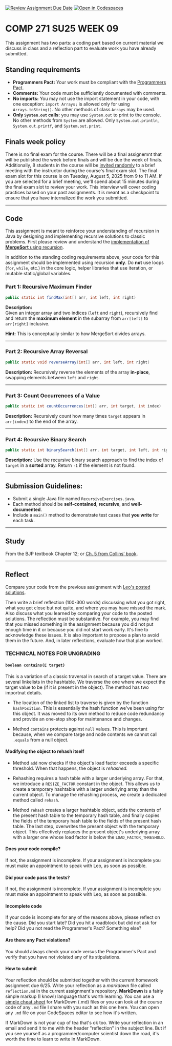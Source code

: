 [![Review Assignment Due Date](https://classroom.github.com/assets/deadline-readme-button-22041afd0340ce965d47ae6ef1cefeee28c7c493a6346c4f15d667ab976d596c.svg)](https://classroom.github.com/a/O0qI1DZg)
[![Open in Codespaces](https://classroom.github.com/assets/launch-codespace-2972f46106e565e64193e422d61a12cf1da4916b45550586e14ef0a7c637dd04.svg)](https://classroom.github.com/open-in-codespaces?assignment_repo_id=19993572)
# COMP 271 SU25 WEEK 09

This assignment has two parts: a coding part based on current material we discuss in class and a reflection part to evaluate work you have already submitted.


## Standing requirements

* **Programmers Pact:** Your work must be compliant with the [Programmers Pact](./ProgrammerPact.pdf). 
* **Comments:** Your code must be sufficiently documented with comments.
* **No imports:** You may not use the import statement in your code, with one exception: `import Arrays;` is allowed only for using `Arrays.toString()`. No other methods of class `Arrays` may be used.
* **Only `System.out` calls:** you may use `System.out` to print to the console. No other methods from `System` are allowed. Only `System.out.println`, `System.out.printf`, and `System.out.print`. 


## Finals week policy

There is no final exam for the course. There will be a final assignemnt that will be published the week before finals and will be due the week of finals. Additionally, 8 students in the course will be [invited randomly](https://github.com/lgreco/random-selection-final-oral) to a brief meeting with the instructor during the course's final exam slot. The final exam slot for this course is on Tuesday, August 5, 2025 from 9 to 11 AM. If you are selected for a brief meeting, we'll spend about 15 minutes during the final exam slot to review your work. This interview will cover coding practices based on your past assignments. It is meant as a checkpoint to ensure that you have internalized the work you submitted.

---

## Code

This assignment is meant to reinforce your understanding of recursion in Java by designing and implementing recursive solutions to classic problems. First please review and understand the [implementation of **MergeSort** using recursion](./Merge.java).

In addition to the standing coding requirements above, your code for this assignment should be implemented using recursion **only**. Do **not** use loops (`for`, `while`, etc.) in the core logic, helper libraries that use iteration, or mutable static/global variables.

### Part 1: Recursive Maximum Finder

```java
public static int findMax(int[] arr, int left, int right)
```

**Description:**  
Given an integer array and two indices (`left` and `right`), recursively find and return the **maximum element** in the subarray from `arr[left]` to `arr[right]` inclusive.

**Hint:** This is conceptually similar to how MergeSort divides arrays.


---

### Part 2: Recursive Array Reversal

```java
public static void reverseArray(int[] arr, int left, int right)
```

**Description:** Recursively reverse the elements of the array **in-place**, swapping elements between `left` and `right`.

---

### Part 3: Count Occurrences of a Value

```java
public static int countOccurrences(int[] arr, int target, int index)
```

**Description:** Recursively count how many times `target` appears in `arr[index]` to the end of the array.

---

### Part 4: Recursive Binary Search

```java
public static int binarySearch(int[] arr, int target, int left, int right)
```

**Description:** Use the recursive binary search approach to find the index of `target` in a **sorted** array. Return `-1` if the element is not found.

---

## Submission Guidelines:

- Submit a single Java file named `RecursiveExercises.java`.
- Each method should be **self-contained**, **recursive**, and **well-documented**.
- Include a `main()` method to demonstrate test cases that **you write** for each task.

---

## Study

From the BJP textbook Chapter 12; or [Ch. 5 from Collins’ book](https://learning.oreilly.com/library/view/data-structures-and/9780470482674/12-chapter05.html).

---

## Reflect

Compare your code from the previous assignment with [Leo's posted solutions](./solutionsWeek08/HashTable.java).

Then write a brief reflection (100-300 words) discussing what you got right, what you got close but not quite, and where you may have missed the mark. Also discuss what you learned by comparing your code to the posted solutions. The reflection must be substantive. For example, you may find that you missed something in the assignment because you did not put enough time in it or because you did not start work early. It's fine to acknowledge these issues. It is also important to propose a plan to avoid them in the future. And, in later reflections, evaluate how that plan worked.


### TECHNICAL NOTES FOR UNGRADING


#### `boolean contains(E target)`

This is a variation of a classic traversal in search of a target value. There are several linkelists in the hashtable. We traverse the one where we expect the target value to be (if it is present in the object). The method has two importnat details.

* The location of the linked list to traverse is given by the function `hashPosition`. This is essentially the hash function we've been using for this object. It was moved to its own method to reduce code redundancy and provide an one-stop shop for maintenance and changes.

* Method `contains` protects against `null` values. This is important because, when we compare targe and node contents we cannot call `.equals` from a null object.


#### Modifying the object to rehash itself

* Method `add` now checks if the object's load factor exceeds a specific threshold. When that happens, the object is *rehashed.* 

* Rehashing requires a hash table with a larger underlying array. For that, we introduce a `RESIZE_FACTOR` constant in the object. This allows us to create a temporary hashtable with a larger underlying array than the current object. To manage the rehashing process, we create a dedicated method called `rehash`.

* Method `rehash` creates a larger hashtable object, adds the contents of the present hash table to the temporary hash table, and finally copies the fields of the temporary hash table to the fields of the present hash table. The last step, overwrites the present object with the temporary object. This effectively replaces the present object's underlying array with a larger one whose load factor is below the `LOAD_FACTOR_THRESHOLD`.


#### Does your code compile? 
If not, the assignment is incomplete. If your assignment is incomplete you must make an appointment to speak with Leo, as soon as possible.


#### Did your code pass the tests?
If not, the assignment is incomplete. If your assignment is incomplete you must make an appointment to speak with Leo, as soon as possible.


#### Incomplete code

If your code is incomplete for any of the reasons above, please reflect on the cause. Did you start late? Did you hit a roadblock but did not ask for help? Did you not read the Programmer's Pact? Something else?


#### Are there any Pact violations?
You should always check your code versus the Programmer's Pact and verify that you have not violated any of its stipulations.


#### How to submit

Your reflection should be submitted together with the current homework assignment due 6/25. Write your reflection as a *markdown* file called `reflection.md` in the current assignment's repository. **MarkDown** is a fairly simple markup (I know!) language that's worth learning. You can use a [simple cheat sheet](https://www.markdownguide.org/basic-syntax/) for MarkDown (.md) files or you can look at the course code of any `.md` file I share with you such as this one here. You can open any `.md` file on your CodeSpaces editor to see how it's written. 

If MarkDown is not your cup of tea that's ok too. Write your reflection in an email and send it to me with the header "reflection" in the subject line. But if you see yourself as a programmer/computer scientist down the road, it's worth the time to learn to write in MarkDown.

